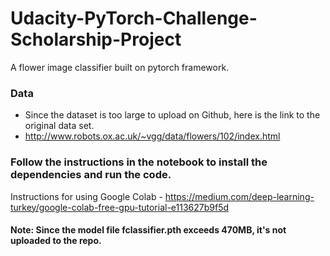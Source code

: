 # Udacity-PyTorch-Challenge-Scholarship-Project
A flower image classifier built on pytorch framework.


### Data
* Since the dataset is too large to upload on Github, here is the link to the original data set.
* http://www.robots.ox.ac.uk/~vgg/data/flowers/102/index.html


### Follow the instructions in the notebook to install the dependencies and run the code.
Instructions for using Google Colab - https://medium.com/deep-learning-turkey/google-colab-free-gpu-tutorial-e113627b9f5d

#### Note: Since the model file fclassifier.pth exceeds 470MB, it's not uploaded to the repo.






